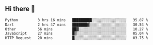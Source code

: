 ## Hi there 👋

<!--
**whirlun/whirlun** is a ✨ _special_ ✨ repository because its `README.md` (this file) appears on your GitHub profile.

Here are some ideas to get you started:

- 🔭 I’m currently working on ...
- 🌱 I’m currently learning ...
- 👯 I’m looking to collaborate on ...
- 🤔 I’m looking for help with ...
- 💬 Ask me about ...
- 📫 How to reach me: ...
- 😄 Pronouns: ...
- ⚡ Fun fact: ...
-->
<!--START_SECTION:waka-->

```txt
Python         3 hrs 16 mins   █████████░░░░░░░░░░░░░░░░   35.87 %
Dart           2 hrs 47 mins   ███████▓░░░░░░░░░░░░░░░░░   30.54 %
Other          56 mins         ██▓░░░░░░░░░░░░░░░░░░░░░░   10.27 %
JavaScript     27 mins         █▒░░░░░░░░░░░░░░░░░░░░░░░   05.04 %
HTTP Request   20 mins         █░░░░░░░░░░░░░░░░░░░░░░░░   03.75 %
```

<!--END_SECTION:waka-->
